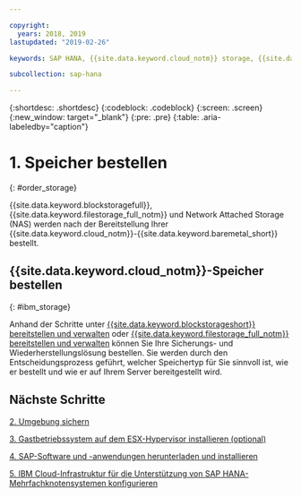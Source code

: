 ```yaml
---

copyright:
  years: 2018, 2019
lastupdated: "2019-02-26"

keywords: SAP HANA, {{site.data.keyword.cloud_notm}} storage, {{site.data.keyword.blockstorageshort}}, {{site.data.keyword.filestorage_full_notm}}

subcollection: sap-hana

---
```


{:shortdesc: .shortdesc}
{:codeblock: .codeblock}
{:screen: .screen}
{:new_window: target="_blank"}
{:pre: .pre}
{:table: .aria-labeledby="caption"}

# 1. Speicher bestellen
{: #order_storage}

{{site.data.keyword.blockstoragefull}}, {{site.data.keyword.filestorage_full_notm}} und Network Attached Storage (NAS) werden nach der Bereitstellung Ihrer {{site.data.keyword.cloud_notm}}-{{site.data.keyword.baremetal_short}} bestellt.

## {{site.data.keyword.cloud_notm}}-Speicher bestellen
{: #ibm_storage}

Anhand der Schritte unter [{{site.data.keyword.blockstorageshort}} bereitstellen und verwalten](/docs/infrastructure/BlockStorage?topic=BlockStorage-getting-started#getting-started) oder [{{site.data.keyword.filestorage_full_notm}} bereitstellen und verwalten](/docs/infrastructure/FileStorage?topic=FileStorage-orderingConsole#orderingConsole) können Sie Ihre Sicherungs- und Wiederherstellungslösung bestellen. Sie werden durch den Entscheidungsprozess geführt, welcher Speichertyp für Sie sinnvoll ist, wie er bestellt und wie er auf Ihrem Server bereitgestellt wird.

## Nächste Schritte

  [2. Umgebung sichern](/docs/infrastructure/sap-hana?topic=sap-hana-secure_environment#secure_environment)

  [3. Gastbetriebssystem auf dem ESX-Hypervisor installieren (optional)](/docs/infrastructure/sap-hana?topic=sap-hana-install_guest_os#install_guest_os)

  [4. SAP-Software und -anwendungen herunterladen und installieren](/docs/infrastructure/sap-hana?topic=sap-hana-install_sap#install_sap)

  [5. IBM Cloud-Infrastruktur für die Unterstützung von SAP HANA-Mehrfachknotensystemen konfigurieren](/docs/infrastructure/sap-hana?topic=sap-hana-multi-node-storage#multi-node-storage)
